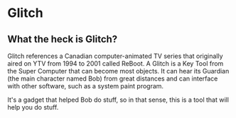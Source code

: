 # Glitch

## What the heck is Glitch?
Glitch references a Canadian computer-animated TV series that originally aired on YTV from 1994 to 2001 called ReBoot. A Glitch is a Key Tool from the Super Computer that can become most objects. It can hear its Guardian (the main character named Bob) from great distances and can interface with other software, such as a system paint program.

It's a gadget that helped Bob do stuff, so in that sense, this is a tool that will help you do stuff.